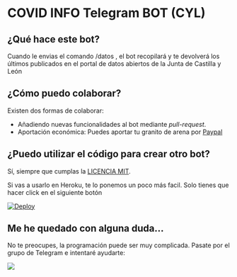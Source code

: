 # COVID INFO Telegram BOT (CYL)

## ¿Qué hace este bot?
Cuando le envias el comando /datos , el bot recopilará y te devolverá los últimos publicados en el portal de datos abiertos de la Junta de Castilla y León


## ¿Cómo puedo colaborar?
Existen dos formas de colaborar:
- Añadiendo nuevas funcionalidades al bot mediante _pull-request_. 
- Aportación económica: Puedes aportar tu granito de arena por [Paypal](https://paypal.me/panleoad)

## ¿Puedo utilizar el código para crear otro bot?
Sí, siempre que cumplas la [LICENCIA MIT](https://github.com/adrianpaniagualeon/bot-covid-telegram-CYL/blob/main/LICENSE).

Si vas a usarlo en Heroku, te lo ponemos un poco más facil. Solo tienes que hacer click en el siguiente botón

[![Deploy](https://www.herokucdn.com/deploy/button.svg)](https://heroku.com/deploy?template=https://github.com/adrianpaniagualeon/bot-covid-telegram-CYL)

## Me he quedado con alguna duda...
No te preocupes, la programación puede ser muy complicada. Pasate por el grupo de Telegram e intentaré ayudarte: 

<a href="https://t.me/adrianpaniagua"><img src="https://img.shields.io/badge/Join-Support%20Group-blue.svg?style=for-the-badge&logo=Telegram"></a>